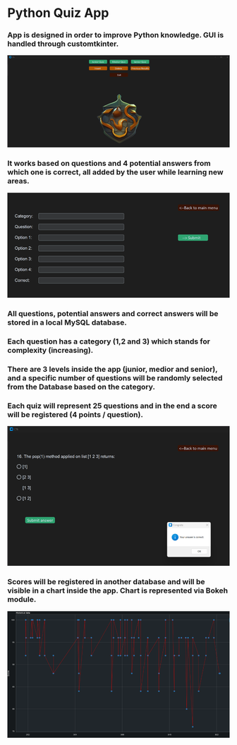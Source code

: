 # Python Quiz App

### App is designed in order to improve Python knowledge. GUI is handled through customtkinter.

![](https://github.com/GeorgeCiuca/quiz-repo/blob/main/App%20Images/MainMenu.png)

### It works based on questions and 4 potential answers from which one is correct, all added by the user while learning new areas.

![](https://github.com/GeorgeCiuca/quiz-repo/blob/main/App%20Images/Add%20Question.png)

### All questions, potential answers and correct answers will be stored in a local MySQL database.

### Each question has a category (1,2 and 3) which stands for complexity (increasing).
### There are 3 levels inside the app (junior, medior and senior), and a specific number of questions will be randomly selected from the Database based on the category.
### Each quiz will represent 25 questions and in the end a score will be registered (4 points / question).

![](https://github.com/GeorgeCiuca/quiz-repo/blob/main/App%20Images/Question%20Example.png)

### Scores will be registered in another database and will be visible in a chart inside the app. Chart is represented via Bokeh module.

![](https://github.com/GeorgeCiuca/quiz-repo/blob/main/App%20Images/Results%20History.png)

